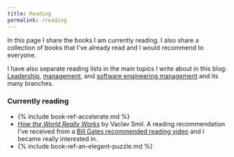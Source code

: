 ```yaml
---
title: Reading
permalink: /reading
---
```


In this page I share the books I am currently reading. I also share a collection of books that I've already read and I would recommend to everyone.

I have also separate reading lists in the main topics I write about in this blog: [Leadership](/leadership), [management](/mgmt), and [software engineering management](/mgmt/swe) and its many branches.

### Currently reading

- {% include book-ref-accelerate.md %}
- *[How the World Really Works](https://amzn.to/3RpuBWN)* by Vaclav Smil. A reading recommendation I've received from a [Bill Gates recommended reading video](https://www.youtube.com/watch?v=ksImBkJNQt8) and I became really interested in.
- {% include book-ref-an-elegant-puzzle.md %}